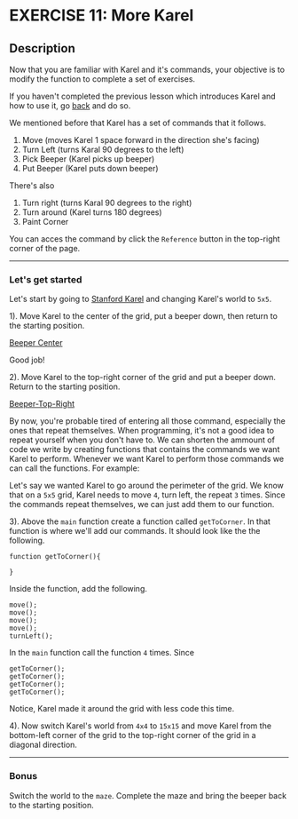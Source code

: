 # EXERCISE 11: More Karel

## Description

Now that you are familiar with Karel and it's commands, your objective is to modify the function to complete a set of exercises.

If you haven't completed the previous lesson which introduces Karel and how to use it, go [back](https://creating-coding-careers.gitbook.io/the-basics/10-karel-the-robot) and do so.

We mentioned before that Karel has a set of commands that it follows.

1. Move (moves Karel 1 space forward in the direction she's facing)
2. Turn Left (turns Karal 90 degrees to the left)
3. Pick Beeper (Karel picks up beeper)
4. Put Beeper (Karel puts down beeper)

There's also

1. Turn right (turns Karal 90 degrees to the right)
2. Turn around (Karel turns 180 degrees)
3. Paint Corner

You can acces the command by click the `Reference` button in the top-right corner of the page.

---

### Let's get started

Let's start by going to [Stanford Karel](https://stanford.edu/~cpiech/karel/ide.html) and changing Karel's world to `5x5`.

1\). Move Karel to the center of the grid, put a beeper down, then return to the starting position.

[Beeper Center](./.gitbook/assets/beeper-center.png)

Good job!

2\). Move Karel to the top-right corner of the grid and put a beeper down. Return to the starting position.

[Beeper-Top-Right](./.gitbook/assets/beeper-top-right.png)

By now, you're probable tired of entering all those command, especially the ones that repeat themselves. When programming, it's not a good idea to repeat yourself when you don't have to. We can shorten the ammount of code we write by creating functions that contains the commands we want Karel to perform. Whenever we want Karel to perform those commands we can call the functions. For example:

Let's say we wanted Karel to go around the perimeter of the grid. We know that on a `5x5` grid, Karel needs to move `4`, turn left, the repeat `3` times. Since the commands repeat themselves, we can just add them to our function.

3\). Above the `main` function create a function called `getToCorner`. In that function is where we'll add our commands. It should look like the the following.

```text
function getToCorner(){

}
```

Inside the function, add the following.

```text
move();
move();
move();
move();
turnLeft();
```

In the `main` function call the function `4` times. Since

```text
getToCorner();
getToCorner();
getToCorner();
getToCorner();
```

Notice, Karel made it around the grid with less code this time.

4\). Now switch Karel's world from `4x4` to `15x15` and move Karel from the bottom-left corner of the grid to the top-right corner of the grid in a diagonal direction.

---

### Bonus

Switch the world to the `maze`. Complete the maze and bring the beeper back to the starting position.
